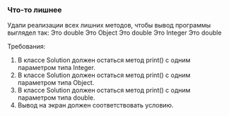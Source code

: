 
### Что-то лишнее

Удали реализации всех лишних методов, чтобы вывод программы выглядел так:
Это double
Это Object
Это double
Это Integer
Это double



Требования:
1.	В классе Solution должен остаться метод print() с одним параметром типа Integer.
2.	В классе Solution должен остаться метод print() с одним параметром типа Object.
3.	В классе Solution должен остаться метод print() с одним параметром типа double.
4.	Вывод на экран должен соответствовать условию.


